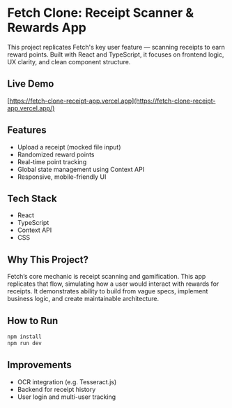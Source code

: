 # Fetch Clone: Receipt Scanner & Rewards App

This project replicates Fetch's key user feature — scanning receipts to earn reward points. Built with React and TypeScript, it focuses on frontend logic, UX clarity, and clean component structure.

## Live Demo
[https://fetch-clone-receipt-app.vercel.app](https://fetch-clone-receipt-app.vercel.app/)

## Features
- Upload a receipt (mocked file input)
- Randomized reward points
- Real-time point tracking
- Global state management using Context API
- Responsive, mobile-friendly UI

## Tech Stack
- React
- TypeScript
- Context API
- CSS

## Why This Project?
Fetch’s core mechanic is receipt scanning and gamification. This app replicates that flow, simulating how a user would interact with rewards for receipts. It demonstrates ability to build from vague specs, implement business logic, and create maintainable architecture.

## How to Run
```bash
npm install
npm run dev
```

## Improvements
- OCR integration (e.g. Tesseract.js)
- Backend for receipt history
- User login and multi-user tracking
